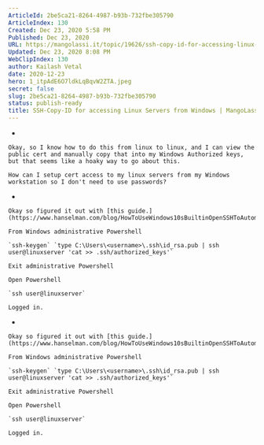 ```yaml
---
ArticleId: 2be5ca21-8264-4987-b93b-732fbe305790
ArticleIndex: 130
Created: Dec 23, 2020 5:58 PM
Published: Dec 23, 2020
URL: https://mangolassi.it/topic/19626/ssh-copy-id-for-accessing-linux-servers-from-windows
Updated: Dec 23, 2020 8:08 PM
WebClipIndex: 130
author: Kailash Vetal
date: 2020-12-23
hero: 1_itpAdE6O7ldkLqBqvW2ZTA.jpeg
secret: false
slug: 2be5ca21-8264-4987-b93b-732fbe305790
status: publish-ready
title: SSH-Copy-ID for accessing Linux Servers from Windows | MangoLassi
---
```

- 

    Okay, so I know how to do this from linux to linux, and I can view the public cert and manually copy that into my Windows Authorized keys, but that seems like a hoaky way to go about this.

    How can I setup cert access to my linux servers from my Windows workstation so I don't need to use passwords?

- 

    Okay so figured it out with [this guide.](https://www.hanselman.com/blog/HowToUseWindows10sBuiltinOpenSSHToAutomaticallySSHIntoARemoteLinuxMachine.aspx)

    From Windows administrative Powershell

    `ssh-keygen` `type C:\Users\<username>\.ssh\id_rsa.pub | ssh user@linuxserver 'cat >> .ssh/authorized_keys'`

    Exit administrative Powershell

    Open Powershell

    `ssh user@linuxserver`

    Logged in.

- 

    Okay so figured it out with [this guide.](https://www.hanselman.com/blog/HowToUseWindows10sBuiltinOpenSSHToAutomaticallySSHIntoARemoteLinuxMachine.aspx)

    From Windows administrative Powershell

    `ssh-keygen` `type C:\Users\<username>\.ssh\id_rsa.pub | ssh user@linuxserver 'cat >> .ssh/authorized_keys'`

    Exit administrative Powershell

    Open Powershell

    `ssh user@linuxserver`

    Logged in.
